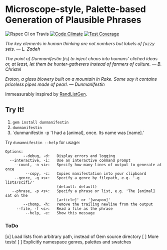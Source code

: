 # Microscope-style, Palette-based Generation of Plausible Phrases
![Rspec CI on Travis](https://travis-ci.org/quavmo/Dunmanifestin.svg)
[![Code Climate](https://codeclimate.com/repos/54d045cbe30ba00ad8001409/badges/dd5e09d13651ecf061b9/gpa.svg)](https://codeclimate.com/repos/54d045cbe30ba00ad8001409/feed)
[![Test Coverage](https://codeclimate.com/repos/54d045cbe30ba00ad8001409/badges/dd5e09d13651ecf061b9/coverage.svg)](https://codeclimate.com/repos/54d045cbe30ba00ad8001409/feed)

*The key elements in human thinking are not numbers but labels of fuzzy sets. — L. Zadeh*

*The point of Dunmanifestin [is] to inject chaos into humans' cliched ideas or, at least, let them be hunter-gatherers instead of farmers of culture. — B. Christel*

*Eroton, a glass blowery built on a mountain in Rake. Some say it contains priceless pipes made of pearl. — Dunmanifestin*

Immeasurably inspired by [RandListGen](http://www.path-o-logic.com/misc/RandListGen_sample.html).

## Try It!

1. `gem install dunmanifestin`
2. `dunmanifestin`
3. `dunmanifestin -p 'I had a [animal], once. Its name was [name].'

Try `dunamnifestin --help` for usage:

```
Options:
        --debug, -d:   Display errors and logging
  --interactive, -i:   Use an interactive command prompt
    --count, -n <i>:   Specify how many lines of output to generate at once
         --copy, -c:   Copies manifestation into your clipboard
    --genre, -g <s>:   Specify a genre by filepath, e.g. '-g lists/scifi/'
                       (default: default)
   --phrase, -p <s>:   Specify a phrase or list, e.g. 'The [animal] sat on the
                       [article]' or '[weapon]'
        --chomp, -h:   remove the trailing newline from the output
     --file, -f <s>:   Read a file as the phrase
         --help, -e:   Show this message
```
### ToDo
[x] Load lists from arbitrary path, instead of Gem source directory
[ ] More tests!
[ ] Explicitly namespace genres, palettes and swatches

